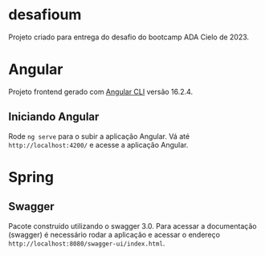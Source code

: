 # desafioum
Projeto criado para entrega do desafio do bootcamp ADA Cielo de 2023.

# Angular

Projeto frontend gerado com  [Angular CLI](https://github.com/angular/angular-cli) versão 16.2.4.

## Iniciando Angular

Rode `ng serve` para o subir a aplicação Angular. Vá até `http://localhost:4200/` e acesse a aplicação Angular.

# Spring

## Swagger

Pacote construido utilizando o swagger 3.0. Para acessar a documentação (swagger) é necessário rodar a aplicação e acessar o endereço `http://localhost:8080/swagger-ui/index.html`.

